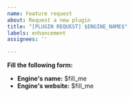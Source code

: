 ```yaml
---
name: Feature request
about: Request a new plugin
title: "[PLUGIN REQUEST] $ENGINE_NAME$"
labels: enhancement
assignees: ''

---
```


**Fill the following form:**

- **Engine's name:** $fill_me
- **Engine's website:** $fill_me
